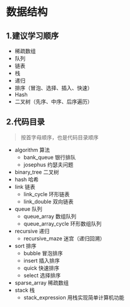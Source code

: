 # 数据结构

## 1.建议学习顺序
- 稀疏数组
- 队列
- 链表
- 栈
- 递归
- 排序（冒泡、选择、插入、快速）
- Hash
- 二叉树（先序、中序、后序遍历）

## 2.代码目录
> 按首字母顺序，也是代码目录顺序
- algorithm 算法
    - bank_queue 银行排队
    - josephus 约瑟夫问题
- binary_tree 二叉树
- hash 哈希
- link 链表
    - link_cycle 环形链表
    - link_double 双向链表
- queue 队列
    - queue_array 数组队列
    - queue_array_cycle 环形数组队列
- recursive 递归
    - recursive_maze 迷宫（递归回溯）
- sort 排序
    - bubble 冒泡排序
    - insert 插入排序
    - quick 快速排序
    - select 选择排序
- sparse_array 稀疏数组
- stack 栈
    - stack_expression 用栈实现简单计算机功能
